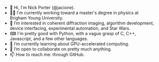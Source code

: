 - 👋 Hi, I'm Nick Porter (@jacione). 
- 👨‍🎓 I'm currently working toward a master's degree in physics at Brigham Young University. 
- 👀 I’m interested in coherent diffraction imaging, algorithm development, device interfacing, experimental automation, and Star Wars.
- ⌨ I'm pretty good with Python, with a vague grasp of C, C++, Javascript, and a few other languages.
- 🌱 I’m currently learning about GPU-accelerated computing.
- 💞️ I’m open to collaborate on pretty much anything.
- 📫 How to reach me: through GitHub.

<!---
jacione/jacione is a ✨ special ✨ repository because its `README.md` (this file) appears on your GitHub profile.
You can click the Preview link to take a look at your changes.
--->

